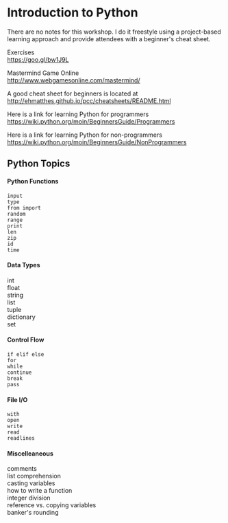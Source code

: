 # Introduction to Python

There are no notes for this workshop. I do it freestyle using a project-based learning approach and provide attendees with a beginner's cheat sheet.

Exercises  
https://goo.gl/bw1J9L

Mastermind Game Online  
http://www.webgamesonline.com/mastermind/

A good cheat sheet for beginners is located at  
http://ehmatthes.github.io/pcc/cheatsheets/README.html

Here is a link for learning Python for programmers  
https://wiki.python.org/moin/BeginnersGuide/Programmers

Here is a link for learning Python for non-programmers  
https://wiki.python.org/moin/BeginnersGuide/NonProgrammers

## Python Topics
#### Python Functions
```
input
type
from import
random
range
print
len
zip
id
time
```

#### Data Types
int  
float  
string  
list  
tuple  
dictionary  
set  

#### Control Flow
```
if elif else
for
while
continue
break
pass
```

#### File I/O
```
with
open
write
read
readlines
```

#### Miscelleaneous
comments  
list comprehension  
casting variables  
how to write a function  
integer division  
reference vs. copying variables  
banker's rounding  
